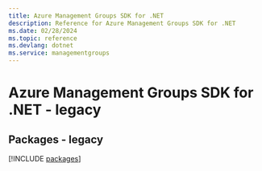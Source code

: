 ```yaml
---
title: Azure Management Groups SDK for .NET
description: Reference for Azure Management Groups SDK for .NET
ms.date: 02/28/2024
ms.topic: reference
ms.devlang: dotnet
ms.service: managementgroups
---
```

# Azure Management Groups SDK for .NET - legacy
## Packages - legacy
[!INCLUDE [packages](management-groups-index.md)]
